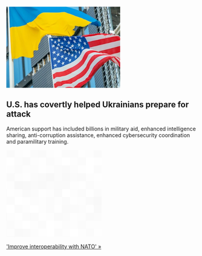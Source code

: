 
![U.S. has covertly helped Ukrainians prepare for attack](./20220224235848.png)
## U.S. has covertly helped Ukrainians prepare for attack

American support has included billions in military aid, enhanced intelligence sharing, anti-corruption assistance, enhanced cybersecurity coordination and paramilitary training.

![pic](../square_bg.png)

['Improve interoperability with NATO' »](https://www.yahoo.com/news/how-the-us-helped-ukraine-prepare-for-a-russian-invasion-210407079.html)
